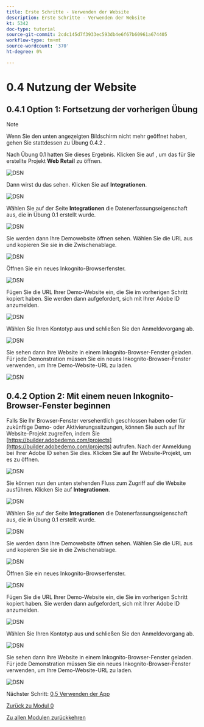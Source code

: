 ```yaml
---
title: Erste Schritte - Verwenden der Website
description: Erste Schritte - Verwenden der Website
kt: 5342
doc-type: tutorial
source-git-commit: 2cdc145d7f3933ec593db4e6f67b60961a674405
workflow-type: tm+mt
source-wordcount: '370'
ht-degree: 0%

---
```


# 0.4 Nutzung der Website

## 0.4.1 Option 1: Fortsetzung der vorherigen Übung

>[!NOTE]
>
>Wenn Sie den unten angezeigten Bildschirm nicht mehr geöffnet haben, gehen Sie stattdessen zu Übung 0.4.2 .

Nach Übung 0.1 hatten Sie dieses Ergebnis. Klicken Sie auf , um das für Sie erstellte Projekt **Web Retail** zu öffnen.

![DSN](./images/dsn5a.png)

Dann wirst du das sehen. Klicken Sie auf **Integrationen**.

![DSN](./images/web1.png)

Wählen Sie auf der Seite **Integrationen** die Datenerfassungseigenschaft aus, die in Übung 0.1 erstellt wurde.

![DSN](./images/web2.png)

Sie werden dann Ihre Demowebsite öffnen sehen. Wählen Sie die URL aus und kopieren Sie sie in die Zwischenablage.

![DSN](./images/web3.png)

Öffnen Sie ein neues Inkognito-Browserfenster.

![DSN](./images/web4.png)

Fügen Sie die URL Ihrer Demo-Website ein, die Sie im vorherigen Schritt kopiert haben. Sie werden dann aufgefordert, sich mit Ihrer Adobe ID anzumelden.

![DSN](./images/web5.png)

Wählen Sie Ihren Kontotyp aus und schließen Sie den Anmeldevorgang ab.

![DSN](./images/web6.png)

Sie sehen dann Ihre Website in einem Inkognito-Browser-Fenster geladen. Für jede Demonstration müssen Sie ein neues Inkognito-Browser-Fenster verwenden, um Ihre Demo-Website-URL zu laden.

![DSN](./images/web7.png)

## 0.4.2 Option 2: Mit einem neuen Inkognito-Browser-Fenster beginnen

Falls Sie Ihr Browser-Fenster versehentlich geschlossen haben oder für zukünftige Demo- oder Aktivierungssitzungen, können Sie auch auf Ihr Website-Projekt zugreifen, indem Sie [https://builder.adobedemo.com/projects](https://builder.adobedemo.com/projects) aufrufen. Nach der Anmeldung bei Ihrer Adobe ID sehen Sie dies. Klicken Sie auf Ihr Website-Projekt, um es zu öffnen.

![DSN](./images/web8.png)

Sie können nun den unten stehenden Fluss zum Zugriff auf die Website ausführen. Klicken Sie auf **Integrationen**.

![DSN](./images/web1.png)

Wählen Sie auf der Seite **Integrationen** die Datenerfassungseigenschaft aus, die in Übung 0.1 erstellt wurde.

![DSN](./images/web2.png)

Sie werden dann Ihre Demowebsite öffnen sehen. Wählen Sie die URL aus und kopieren Sie sie in die Zwischenablage.

![DSN](./images/web3.png)

Öffnen Sie ein neues Inkognito-Browserfenster.

![DSN](./images/web4.png)

Fügen Sie die URL Ihrer Demo-Website ein, die Sie im vorherigen Schritt kopiert haben. Sie werden dann aufgefordert, sich mit Ihrer Adobe ID anzumelden.

![DSN](./images/web5.png)

Wählen Sie Ihren Kontotyp aus und schließen Sie den Anmeldevorgang ab.

![DSN](./images/web6.png)

Sie sehen dann Ihre Website in einem Inkognito-Browser-Fenster geladen. Für jede Demonstration müssen Sie ein neues Inkognito-Browser-Fenster verwenden, um Ihre Demo-Website-URL zu laden.

![DSN](./images/web7.png)

Nächster Schritt: [0,5 Verwenden der App](./ex5.md)

[Zurück zu Modul 0](./getting-started.md)

[Zu allen Modulen zurückkehren](./../../../overview.md)

